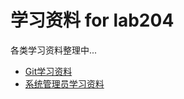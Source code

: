 学习资料 for lab204
==============================
各类学习资料整理中...

* [Git学习资料](git.md)
* [系统管理员学习资料](awesome-sysadmin.md)

